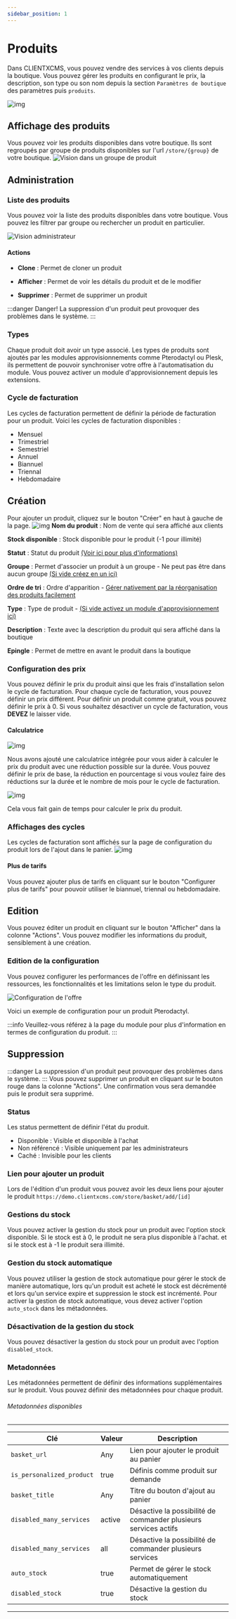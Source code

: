 ```yaml
---
sidebar_position: 1
---
```


# Produits

Dans CLIENTXCMS, vous pouvez vendre des services à vos clients depuis la boutique. Vous pouvez gérer les produits en configurant le prix, la description, son type ou son nom depuis la section `Paramètres de boutique` des paramètres puis `produits`.

![img](/img/next_gen/settings/store/products/settings.png)

## Affichage des produits
Vous pouvez voir les produits disponibles dans votre boutique. Ils sont regroupés par groupe de produits disponibles sur l'url `/store/{group}` de votre boutique.
![Vision dans un groupe de produit](/img/next_gen/settings/store/products/store_list.png)
## Administration
### Liste des produits
Vous pouvez voir la liste des produits disponibles dans votre boutique. Vous pouvez les filtrer par groupe ou rechercher un produit en particulier.

![Vision administrateur](/img/next_gen/settings/store/products/admin_list.png)

#### Actions
- **Clone** : Permet de cloner un produit

- **Afficher** : Permet de voir les détails du produit et de le modifier

- **Supprimer** : Permet de supprimer un produit

:::danger Danger!
La suppression d'un produit peut provoquer des problèmes dans le système.
:::

### Types
Chaque produit doit avoir un type associé. Les types de produits sont ajoutés par les modules approvisionnements comme Pterodactyl ou Plesk, ils permettent de pouvoir synchroniser votre offre à l'automatisation du module. Vous pouvez activer un module d'approvisionnement depuis les extensions.
### Cycle de facturation
Les cycles de facturation permettent de définir la période de facturation pour un produit. Voici les cycles de facturation disponibles :
- Mensuel
- Trimestriel
- Semestriel
- Annuel
- Biannuel
- Triennal
- Hebdomadaire
## Création
Pour ajouter un produit, cliquez sur le bouton "Créer" en haut à gauche de la page.
![img](/img/next_gen/settings/store/products/create_product.png)
**Nom du produit** : Nom de vente qui sera affiché aux clients

**Stock disponible** : Stock disponible pour le produit (-1 pour illimité)

**Statut** : Statut du produit [(Voir ici pour plus d'informations)](./products#status)

**Groupe** : Permet d'associer un produit à un groupe - Ne peut pas être dans aucun groupe [(Si vide créez en un ici)](./groups#Création)

**Ordre de tri** : Ordre d'apparition - [Gérer nativement par la réorganisation des produits facilement](./groupes#Réorganisation-des-produits)

**Type** : Type de produit - [(Si vide activez un module d'approvisionnement ici)](../../extensions)

**Description** : Texte avec la description du produit qui sera affiché dans la boutique

**Epingle** : Permet de mettre en avant le produit dans la boutique
### Configuration des prix
Vous pouvez définir le prix du produit ainsi que les frais d'installation selon le cycle de facturation. Pour chaque cycle de facturation, vous pouvez définir un prix différent.
Pour définir un produit comme gratuit, vous pouvez définir le prix à 0. Si vous souhaitez désactiver un cycle de facturation, vous **DEVEZ** le laisser vide.
#### Calculatrice
![img](/img/next_gen/settings/store/products/create_pricing2.png)

Nous avons ajouté une calculatrice intégrée pour vous aider à calculer le prix du produit avec une réduction possible sur la durée. Vous pouvez définir le prix de base, la réduction en pourcentage si vous voulez faire des réductions sur la durée et le nombre de mois pour le cycle de facturation. 

![img](/img/next_gen/settings/store/products/config_pricing.png)

Cela vous fait gain de temps pour calculer le prix du produit.
### Affichages des cycles
Les cycles de facturation sont affichés sur la page de configuration du produit lors de l'ajout dans le panier.
![img](/img/next_gen/settings/store/products/config_billing.png)

#### Plus de tarifs
Vous pouvez ajouter plus de tarifs en cliquant sur le bouton "Configurer plus de tarifs" pour pouvoir utiliser le biannuel, triennal ou hebdomadaire.
## Edition
Vous pouvez éditer un produit en cliquant sur le bouton "Afficher" dans la colonne "Actions". Vous pouvez modifier les informations du produit, sensiblement à une création.

### Edition de la configuration
Vous pouvez configurer les performances de l'offre en définissant les ressources, les fonctionnalités et les limitations selon le type du produit.

![Configuration de l'offre](/img/next_gen/extensions/modules/pterodactyl/images_4.png)

Voici un exemple de configuration pour un produit Pterodactyl.

:::info
Veuillez-vous référez à la page du module pour plus d'information en termes de configuration du produit.
:::
## Suppression
:::danger
La suppression d'un produit peut provoquer des problèmes dans le système.
:::
Vous pouvez supprimer un produit en cliquant sur le bouton rouge dans la colonne "Actions". Une confirmation vous sera demandée puis le produit sera supprimé.

### Status
Les status permettent de définir l'état du produit.
- Disponible : Visible et disponible à l'achat
- Non référencé : Visible uniquement par les administrateurs
- Caché : Invisible pour les clients

### Lien pour ajouter un produit
Lors de l'édition d'un produit vous pouvez avoir les deux liens pour ajouter le produit
`https://demo.clientxcms.com/store/basket/add/[id]`
### Gestions du stock
Vous pouvez activer la gestion du stock pour un produit avec l'option stock disponible. Si le stock est à 0, le produit ne sera plus disponible à l'achat. et si le stock est à -1 le produit sera illimité.
### Gestion du stock automatique
Vous pouvez utiliser la gestion de stock automatique pour gérer le stock de manière automatique, lors qu'un produit est acheté le stock est décrémenté et lors qu'un service expire et suppression le stock est incrémenté.
Pour activer la gestion de stock automatique, vous devez activer l'option `auto_stock` dans les métadonnées.

### Désactivation de la gestion du stock
Vous pouvez désactiver la gestion du stock pour un produit avec l'option `disabled_stock`.
### Metadonnées

Les métadonnées permettent de définir des informations supplémentaires sur le produit. Vous pouvez définir des métadonnées pour chaque produit.

###### Metadonnées disponibles
-------------------------
| Clé                       | Valeur | Description                                                     |
|---------------------------|--------|-----------------------------------------------------------------|
| `basket_url`              | Any    | Lien pour ajouter le produit au panier                          |
| `is_personalized_product` | true   | Définis comme produit sur demande                               |
| `basket_title`            | Any    | Titre du bouton d'ajout au panier                               |
| `disabled_many_services`  | active | Désactive la possibilité de commander plusieurs services actifs |
| `disabled_many_services`  | all    | Désactive la possibilité de commander plusieurs services        |
| `auto_stock`              | true   | Permet de gérer le stock automatiquement                        |
| `disabled_stock`          | true   | Désactive la gestion du stock                                   |
--------------------------------